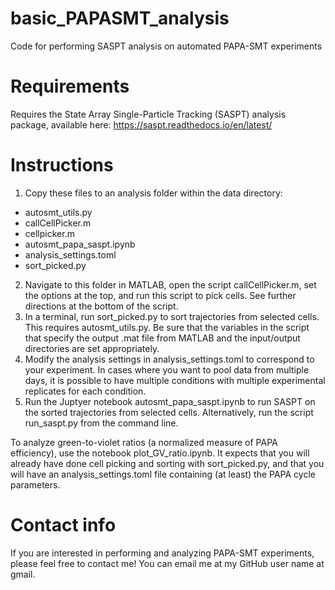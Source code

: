 # basic_PAPASMT_analysis
Code for performing SASPT analysis on automated PAPA-SMT experiments

# Requirements
Requires the State Array Single-Particle Tracking (SASPT) analysis package, available here: https://saspt.readthedocs.io/en/latest/

# Instructions
1.	Copy these files to an analysis folder within the data directory:
- autosmt_utils.py
- callCellPicker.m
- cellpicker.m
- autosmt_papa_saspt.ipynb
- analysis_settings.toml
- sort_picked.py
2. Navigate to this folder in MATLAB, open the script callCellPicker.m, set the options at the top, and run this script to pick cells. See further directions at the bottom of the script.
3. In a terminal, run sort_picked.py to sort trajectories from selected cells. This requires autosmt_utils.py. Be sure that the variables in the script that specify the output .mat file from MATLAB and the input/output directories are set appropriately.
4. Modify the analysis settings in analysis_settings.toml to correspond to your experiment. In cases where you want to pool data from multiple days, it is possible to have multiple conditions with multiple experimental replicates for each condition.
5. Run the Juptyer notebook autosmt_papa_saspt.ipynb to run SASPT on the sorted trajectories from selected cells. Alternatively, run the script run_saspt.py from the command line.

To analyze green-to-violet ratios (a normalized measure of PAPA efficiency), use the notebook plot_GV_ratio.ipynb. It expects that you will already have done cell picking and sorting with sort_picked.py, and that you will have an analysis_settings.toml file containing (at least) the PAPA cycle parameters.

# Contact info
If you are interested in performing and analyzing PAPA-SMT experiments, please feel free to contact me! You can email me at my GitHub user name at gmail.
